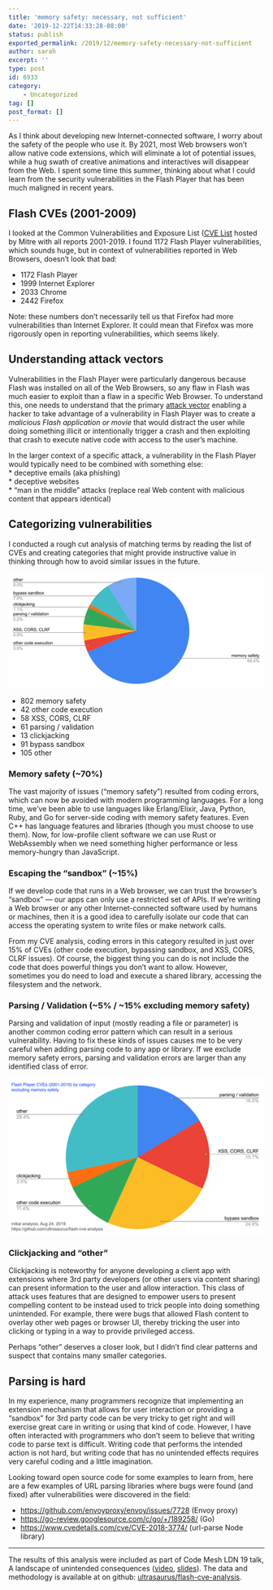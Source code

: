 ```yaml
---
title: 'memory safety: necessary, not sufficient'
date: '2019-12-22T14:33:28-08:00'
status: publish
exported_permalink: /2019/12/memory-safety-necessary-not-sufficient
author: sarah
excerpt: ''
type: post
id: 6933
category:
    - Uncategorized
tag: []
post_format: []
---
```

As I think about developing new Internet-connected software, I worry about the safety of the people who use it. By 2021, most Web browsers won’t allow native code extensions, which will eliminate a lot of potential issues, while a hug swath of creative animations and interactives will disappear from the Web. I spent some time this summer, thinking about what I could learn from the security vulnerabilities in the Flash Player that has been much maligned in recent years.

Flash CVEs (2001-2009)
----------------------

I looked at the Common Vulnerabilities and Exposure List ([CVE List](https://cve.mitre.org/data/downloads/index.html) hosted by Mitre with all reports 2001-2019. I found 1172 Flash Player vulnerabilities, which sounds huge, but in context of vulnerabilities reported in Web Browsers, doesn’t look that bad:

- 1172 Flash Player
- 1999 Internet Explorer
- 2033 Chrome
- 2442 Firefox

Note: these numbers don’t necessarily tell us that Firefox had more vulnerabilities than Internet Explorer. It could mean that Firefox was more rigorously open in reporting vulnerabilities, which seems likely.

Understanding attack vectors
----------------------------

Vulnerabilities in the Flash Player were particularly dangerous because Flash was installed on all of the Web Browsers, so any flaw in Flash was much easier to exploit than a flaw in a specific Web Browser. To understand this, one needs to understand that the primary [attack vector](https://www.sumologic.com/glossary/attack-vector/) enabling a hacker to take advantage of a vulnerability in Flash Player was to create a *malicious Flash application or movie* that would distract the user while doing something illicit or intentionally trigger a crash and then exploiting that crash to execute native code with access to the user’s machine.

In the larger context of a specific attack, a vulnerability in the Flash Player would typically need to be combined with something else:  
\* deceptive emails (aka phishing)  
\* deceptive websites  
\* “man in the middle” attacks (replace real Web content with malicious content that appears identical)

Categorizing vulnerabilities
----------------------------

I conducted a rough cut analysis of matching terms by reading the list of CVEs and creating categories that might provide instructive value in thinking through how to avoid similar issues in the future.

![pie chart illustrating data in table below](../../../uploads/2019/12/flash-cve-categories.png)

- 802 memory safety
- 42 other code execution
- 58 XSS, CORS, CLRF
- 61 parsing / validation
- 13 clickjacking
- 91 bypass sandbox
- 105 other

### Memory safety (~70%)

The vast majority of issues (“memory safety”) resulted from coding errors, which can now be avoided with modern programming languages. For a long time, we’ve been able to use languages like Erlang/Elixir, Java, Python, Ruby, and Go for server-side coding with memory safety features. Even C++ has language features and libraries (though you must choose to use them). Now, for low-profile client software we can use Rust or WebAssembly when we need something higher performance or less memory-hungry than JavaScript.

### Escaping the “sandbox” (~15%)

If we develop code that runs in a Web browser, we can trust the browser’s “sandbox” — our apps can only use a restricted set of APIs. If we’re writing a Web browser or any other Internet-connected software used by humans or machines, then it is a good idea to carefully isolate our code that can access the operating system to write files or make network calls.

From my CVE analysis, coding errors in this category resulted in just over 15% of CVEs (other code execution, bypassing sandbox, and XSS, CORS, CLRF issues). Of course, the biggest thing you can do is not include the code that does powerful things you don’t want to allow. However, sometimes you do need to load and execute a shared library, accessing the filesystem and the network.

### Parsing / Validation (~5% / ~15% excluding memory safety)

Parsing and validation of input (mostly reading a file or parameter) is another common coding error pattern which can result in a serious vulnerability. Having to fix these kinds of issues causes me to be very careful when adding parsing code to any app or library. If we exclude memory safety errors, parsing and validation errors are larger than any identified class of error.

![pie chart excluding memory safety shows 16% parsing / validation](../../../uploads/2019/12/pie-chart-excluding-memory-safety-1.png)

### Clickjacking and “other”

Clickjacking is noteworthy for anyone developing a client app with extensions where 3rd party developers (or other users via content sharing) can present information to the user and allow interaction. This class of attack uses features that are designed to empower users to present compelling content to be instead used to trick people into doing something unintended. For example, there were bugs that allowed Flash content to overlay other web pages or browser UI, thereby tricking the user into clicking or typing in a way to provide privileged access.

Perhaps “other” deserves a closer look, but I didn’t find clear patterns and suspect that contains many smaller categories.

Parsing is hard
---------------

In my experience, many programmers recognize that implementing an extension mechanism that allows for user interaction or providing a “sandbox” for 3rd party code can be very tricky to get right and will exercise great care in writing or using that kind of code. However, I have often interacted with programmers who don’t seem to believe that writing code to parse text is difficult. Writing code that performs the intended action is not hard, but writing code that has no unintended effects requires very careful coding and a little imagination.

Looking toward open source code for some examples to learn from, here are a few examples of URL parsing libraries where bugs were found (and fixed) after vulnerabilities were discovered in the field:

- https://github.com/envoyproxy/envoy/issues/7728 (Envoy proxy)
- https://go-review.googlesource.com/c/go/+/189258/ (Go)
- https://www.cvedetails.com/cve/CVE-2018-3774/ (url-parse Node library)

- - - - - -

The results of this analysis were included as part of Code Mesh LDN 19 talk, A landscape of unintended consequences ([video](https://www.youtube.com/watch?v=pcuNby-MxCo), [slides](https://www.slideshare.net/sarah.allen/internet-security-a-landscape-of-unintended-consequences)). The data and methodology is available at on github: [ultrasaurus/flash-cve-analysis](https://github.com/ultrasaurus/flash-cve-analysis).